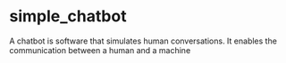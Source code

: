 # simple_chatbot
A chatbot is software that simulates human conversations. It enables the communication between a human and a machine
